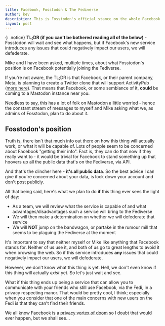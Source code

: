 ```yaml
---
title: Facebook, Fosstodon & The Fediverse
author: kev
description: This is Fosstodon's official stance on the whole Facebook joining the Fediverse debacle.
layout: post
---
```


{: .notice}
**TL;DR (if you can't be bothered reading all of the below)** - Fosstodon will wait and see what happens, but if Facebook's new service introduces any issues that could negatively impact our users, we will defederate.

Mike and I have been asked, multiple times, about what Fosstodon's position is on Facebook potentially joining the Fediverse.

If you're not aware, the TL;DR is that Facebook, or their parent company, Meta, is planning to create a Twitter clone that will support ActivityPub ([more here](https://www.lifewire.com/how-metas-new-project-p92-could-deliver-the-killing-blow-to-twitter-7255582)). That means that Facebook, or some semblance of it, **could** be coming to a Mastodon instance near you.

Needless to say, this has a lot of folk on Mastodon a little worried - hence the constant stream of messages to myself and Mike asking what we, as admins of Fosstodon, plan to do about it.

## Fosstodon's position

Truth is, there isn't that much info out there on how this thing will actually work, or what it will be capable of. Lots of people seem to be concerned about Facebook "getting their info". Fact is, they can do that now if they really want to - it would be trivial for Facebook to stand something up that hoovers up all the public data that's on the Fediverse, via API.

And that's the clincher here - **it's all public data**. So the best advice I can give if you're concerned about your data, is lock down your account and don't post publicly.

All that being said, here's what we plan to do **if** this thing ever sees the light of day:
* As a team, we will review what the service is capable of and what advantages/disadvantages such a service will bring to the Fediverse
* We will then make a determination on whether we will defederate that service
* We will **NOT** jump on the bandwagon, or partake in the rumour mill that seems to be plaguing the Fediverse at the moment

It's important to say that neither myself or Mike like anything that Facebook stands for. Neither of us use it, and both of us go to great lengths to avoid it when browsing the web. So if this service introduces **any** issues that could negatively impact our users, we will defederate.

However, we don't know what this thing is yet. Hell, we don't even know if this thing will actually *exist* yet. So let's just wait and see.

What if this thing ends up being a service that can allow you to communicate with your friends who still use Facebook, via the Fedi, in a privacy respecting manor. That would be pretty cool, I think; especially when you consider that one of the main concerns with new users on the Fedi is that they can't find their friends.

We all know Facebook is a [privacy vortex of doom](https://kevquirk.com/why-you-shouldnt-use-facebook) so I doubt that would ever happen, but we shall see...